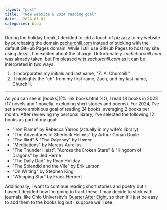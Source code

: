 ```yaml
---
layout: "post"
title:  "New website & 2024 reading goal"
date:   2024-01-01
categories: blog
---
```


During the holiday break,
I decided to add a touch of pizzazz to my website by purchasing the domain
[zachurchill.com](https://www.zachurchill.com)
instead of sticking with the default GitHub Pages domain.
While I still use GitHub Pages to host my site using Jekyll,
I'm excited about the change.
Unfortunately *zachchurchill.com* was already taken,
but I'm pleased with *zachurchill.com* as it can be interpreted in two ways:
1. It incorporates my initials and last name, "Z. A. Churchill."
2. It highlights the "ch" from my first name, Zach, and my last name, Churchill.

---

As you can see in
[books]({% link books.html %}),
I read 18 books in 2023
(17 novels and 1 novella, excluding short stories and poems).
For 2024,
I've set a more ambitious goal of reading 24 books,
averaging 2 books per month.
After reviewing my personal library,
I've selected the following 12 books as part of my goal:
- "Iron Flame" by Rebecca Yarros (actually in my wife's library)
- "The Adventures of Sherlock Holmes" by Arthur Conan Doyle
- "The Iliad" & "The Odyssey" by Homer
- "Meditations" by Marcus Aurelius
- "The Thunder Heist", "Across the Broken Stars" & "Kingdom of Dragons" by Jed Herne
- "The Daily Dad" by Ryan Holiday
- "The Splendid and the Vile" by Erik Larson
- "On Writing" by Stephen King
- "Whipping Star" by Frank Herbert

Additionally,
I want to continue reading short stories and poetry but I haven't decided how I'm going to track these.
I may decide to stick with journals,
like Ohio University's
[Quarter After Eight](https://www.ohio.edu/cas/quarter-after-eight/quarter-after-eight),
so then it'll just be easy to add them to the books log but I suppose we'll see.
